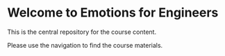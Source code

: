 # Welcome to Emotions for Engineers

This is the central repository for the course content.

Please use the navigation to find the course materials.
